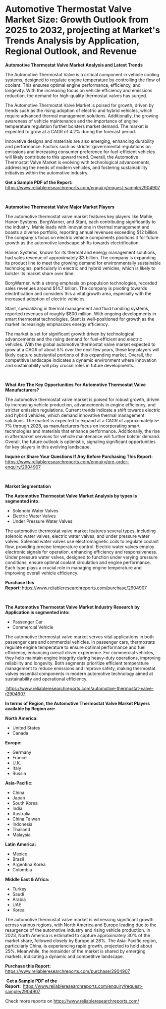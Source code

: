 <p><h1>Automotive Thermostat Valve Market Size: Growth Outlook from 2025 to 2032, projecting at Market's Trends Analysis by Application, Regional Outlook, and Revenue</h1></p><p><strong>Automotive Thermostat Valve Market Analysis and Latest Trends</strong></p>
<p><p>The Automotive Thermostat Valve is a critical component in vehicle cooling systems, designed to regulate engine temperature by controlling the flow of coolant. This ensures optimal engine performance, efficiency, and longevity. With the increasing focus on vehicle efficiency and emissions reduction, the demand for high-quality thermostat valves has surged.</p><p>The Automotive Thermostat Valve Market is poised for growth, driven by trends such as the rising adoption of electric and hybrid vehicles, which require advanced thermal management solutions. Additionally, the growing awareness of vehicle maintenance and the importance of engine temperature regulation further bolsters market demand. The market is expected to grow at a CAGR of 4.2% during the forecast period.</p><p>Innovative designs and materials are also emerging, enhancing durability and performance. Factors such as stricter governmental regulations on emissions and increasing consumer preference for fuel-efficient vehicles will likely contribute to this upward trend. Overall, the Automotive Thermostat Valve Market is evolving with technological advancements, addressing the needs of modern vehicles, and fostering sustainability initiatives within the automotive industry.</p></p>
<p><strong>Get a Sample PDF of the Report:&nbsp;</strong> <a href="https://www.reliableresearchreports.com/enquiry/request-sample/2904907?utm_campaign=3105&utm_medium=2&utm_source=Github&utm_content=ia&utm_term=12032025&utm_id=automotive-thermostat-valve">https://www.reliableresearchreports.com/enquiry/request-sample/2904907</a></p>
<p>&nbsp;</p>
<p><strong>Automotive Thermostat Valve Major Market Players</strong></p>
<p><p>The automotive thermostat valve market features key players like Mahle, Hanon Systems, BorgWarner, and Stant, each contributing significantly to the industry. Mahle leads with innovations in thermal management and boasts a diverse portfolio, reporting annual revenues exceeding $12 billion. The company's focus on electric vehicle components positions it for future growth as the automotive landscape shifts towards electrification.</p><p>Hanon Systems, known for its thermal and energy management solutions, had sales revenue of approximately $3 billion. The company is expanding its product line to meet the growing demand for environmentally sustainable technologies, particularly in electric and hybrid vehicles, which is likely to bolster its market share over time.</p><p>BorgWarner, with a strong emphasis on propulsion technologies, recorded sales revenues around $14.7 billion. The company is pivoting towards electrification and considers this a vital growth area, especially with the increased adoption of electric vehicles.</p><p>Stant, specializing in thermal management and fluid handling systems, reported revenues of roughly $800 million. With ongoing developments in smart thermostat technologies, Stant is well-positioned for growth as the market increasingly emphasizes energy efficiency.</p><p>The market is set for significant growth driven by technological advancements and the rising demand for fuel-efficient and electric vehicles. With the global automotive thermostat valve market expected to grow at a CAGR of about 5% over the next few years, these key players will likely capture substantial portions of this expanding market. Overall, the competitive landscape indicates a dynamic environment where innovation and sustainability will play crucial roles in future developments.</p></p>
<p>&nbsp;</p>
<p><strong>What Are The Key Opportunities For Automotive Thermostat Valve Manufacturers?</strong></p>
<p><p>The automotive thermostat valve market is poised for robust growth, driven by increasing vehicle production, advancements in engine efficiency, and stricter emission regulations. Current trends indicate a shift towards electric and hybrid vehicles, which demand innovative thermal management solutions. The market is expected to expand at a CAGR of approximately 5-7% through 2028, as manufacturers focus on incorporating smart technologies and materials that enhance performance. Additionally, the rise in aftermarket services for vehicle maintenance will further bolster demand. Overall, the future outlook is optimistic, signaling significant opportunities for key players in this evolving landscape.</p></p>
<p><strong>Inquire or Share Your Questions If Any Before Purchasing This Report:</strong> <a href="https://www.reliableresearchreports.com/enquiry/pre-order-enquiry/2904907?utm_campaign=3105&utm_medium=2&utm_source=Github&utm_content=ia&utm_term=12032025&utm_id=automotive-thermostat-valve">https://www.reliableresearchreports.com/enquiry/pre-order-enquiry/2904907</a></p>
<p>&nbsp;</p>
<p><strong>Market Segmentation</strong></p>
<p><strong>The Automotive Thermostat Valve Market Analysis by types is segmented into:</strong></p>
<p><ul><li>Solenoid Water Valves</li><li>Electric Water Valves</li><li>Under Pressure Water Valves</li></ul></p>
<p><p>The automotive thermostat valve market features several types, including solenoid water valves, electric water valves, and under pressure water valves. Solenoid water valves use electromagnetic coils to regulate coolant flow, providing precise temperature control. Electric water valves employ electronic signals for operation, enhancing efficiency and responsiveness. Under pressure water valves, designed to function under varying pressure conditions, ensure optimal coolant circulation and engine performance. Each type plays a crucial role in managing engine temperature and improving overall vehicle efficiency.</p></p>
<p><strong>Purchase this Report:&nbsp;</strong><a href="https://www.reliableresearchreports.com/purchase/2904907?utm_campaign=3105&utm_medium=2&utm_source=Github&utm_content=ia&utm_term=12032025&utm_id=automotive-thermostat-valve">https://www.reliableresearchreports.com/purchase/2904907</a></p>
<p>&nbsp;</p>
<p><strong>The Automotive Thermostat Valve Market Industry Research by Application is segmented into:</strong></p>
<p><ul><li>Passenger Car</li><li>Commercial Vehicle</li></ul></p>
<p><p>The automotive thermostat valve market serves vital applications in both passenger cars and commercial vehicles. In passenger cars, thermostats regulate engine temperature to ensure optimal performance and fuel efficiency, enhancing overall driver experience. For commercial vehicles, they help maintain engine integrity during heavy-duty operations, improving reliability and longevity. Both segments prioritize efficient temperature management to reduce emissions and improve safety, making thermostat valves essential components in modern automotive technology aimed at sustainability and operational efficiency.</p></p>
<p><a href="https://www.reliableresearchreports.com/automotive-thermostat-valve-r2904907?utm_campaign=3105&utm_medium=2&utm_source=Github&utm_content=ia&utm_term=12032025&utm_id=automotive-thermostat-valve">&nbsp;https://www.reliableresearchreports.com/automotive-thermostat-valve-r2904907</a></p>
<p><strong>In terms of Region, the Automotive Thermostat Valve Market Players available by Region are:</strong></p>
<p>
    <p> <strong> North America: </strong>
        <ul>
            <li>United States</li>
            <li>Canada</li>
        </ul>
        </p> 
    <p> <strong> Europe: </strong>
        <ul>
            <li>Germany</li>
            <li>France</li>
            <li>U.K.</li>
            <li>Italy</li>
            <li>Russia</li>
        </ul>
        </p> 
    <p> <strong> Asia-Pacific: </strong>
        <ul>
            <li>China</li>
            <li>Japan</li>
            <li>South Korea</li>
            <li>India</li>
            <li>Australia</li>
            <li>China Taiwan</li>
            <li>Indonesia</li>
            <li>Thailand</li>
            <li>Malaysia</li>
        </ul>
        </p> 
    <p> <strong> Latin America: </strong>
        <ul>
            <li>Mexico</li>
            <li>Brazil</li>
            <li>Argentina Korea</li>
            <li>Colombia</li>
        </ul>
        </p> 
    <p> <strong> Middle East & Africa: </strong>
        <ul>
            <li>Turkey</li>
            <li>Saudi</li>
            <li>Arabia</li>
            <li>UAE</li>
            <li>Korea</li>
        </ul>
    </p>
    </p>
<p><p>The automotive thermostat valve market is witnessing significant growth across various regions, with North America and Europe leading due to the resurgence of the automotive industry and rising vehicle production. In 2023, North America is estimated to capture approximately 30% of the market share, followed closely by Europe at 28%. The Asia-Pacific region, particularly China, is experiencing rapid growth, projected to hold about 25%. Meanwhile, the remainder of the market is shared by emerging markets, indicating a dynamic and competitive landscape.</p></p>
<p><strong>Purchase this Report: </strong><a href="https://www.reliableresearchreports.com/purchase/2904907?utm_campaign=3105&utm_medium=2&utm_source=Github&utm_content=ia&utm_term=12032025&utm_id=automotive-thermostat-valve">https://www.reliableresearchreports.com/purchase/2904907</a></p>
<p>&nbsp;<strong>Get a Sample PDF of the Report:&nbsp;&nbsp;</strong><a href="https://www.reliableresearchreports.com/enquiry/request-sample/2904907?utm_campaign=3105&utm_medium=2&utm_source=Github&utm_content=ia&utm_term=12032025&utm_id=automotive-thermostat-valve">https://www.reliableresearchreports.com/enquiry/request-sample/2904907</a></p>
<p><strong></strong></p>
<p>Check more reports on <a href="https://www.reliableresearchreports.com/?utm_campaign=3105&utm_medium=2&utm_source=Github&utm_content=ia&utm_term=12032025&utm_id=automotive-thermostat-valve">https://www.reliableresearchreports.com/</a></p>